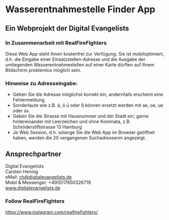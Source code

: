 # Wasserentnahmestelle Finder App 
## Ein Webprojekt der Digital Evangelists
### In Zusammenarbeit mit RealFireFighters
Diese Web App steht Ihnen kostenfrei zur Verfügung. Sie ist mobiloptimiert, d.h. die Eingabe einer Einsatzstellen-Adresse und die Ausgabe der umliegenden Wasserentnahmestellen auf einer Karte dürften auf Ihrem Bildschirm problemlos möglich sein.
### Hinweise zu Adresseingabe: 
- Geben Sie die Adresse möglichst korrekt ein, andernfalls erscheint eine Fehlermeldung. 
- Sonderlaute wie z.B. ä, ö ü oder ß können ersetzt werden mit ae, oe, ue oder ss.
- Geben Sie die Strasse mit Hausnummer und der Stadt ein, gerne hintereinander mit Leerzeichen und ohne Kommata, z.B. Schröderstiftstrasse 13 Hamburg
- Je Web Session, d.h. solange Sie die Web App im Browser geöffnet haben, werden die 20 vergangenen Suchadressenm angezeigt.

## Ansprechpartner
Digital Evangelists<br/>
Carsten Hennig<br/>
eMail: ch@digitalevangelists.de<br/>
Mobil & Messenger: +49(0)17650326719<br/>
www.digitalevangelists.de

### Follow RealFireFighters
https://www.instagram.com/realfirefighters/ 

